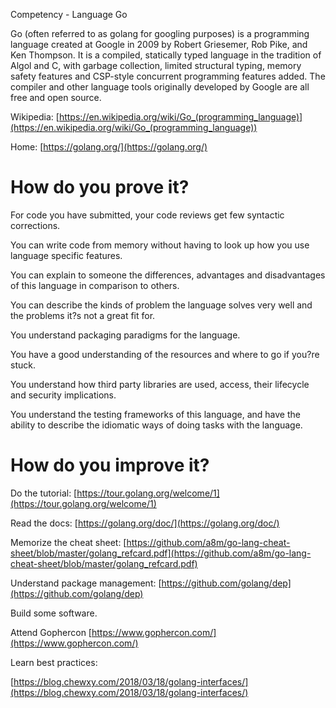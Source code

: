 Competency - Language Go

Go (often referred to as golang for googling purposes) is a programming language created at Google in 2009 by Robert Griesemer, Rob Pike, and Ken Thompson. It is a compiled, statically typed language in the tradition of Algol and C, with garbage collection, limited structural typing, memory safety features and CSP-style concurrent programming features added. The compiler and other language tools originally developed by Google are all free and open source.

Wikipedia: [https://en.wikipedia.org/wiki/Go_(programming_language)](https://en.wikipedia.org/wiki/Go_(programming_language))

Home: [https://golang.org/](https://golang.org/)

# How do you prove it?

For code you have submitted, your code reviews get few syntactic corrections.

You can write code from memory without having to look up how you use language specific features.

You can explain to someone the differences, advantages and disadvantages of this language in comparison to others.

You can describe the kinds of problem the language solves very well and the problems it?s not a great fit for.

You understand packaging paradigms for the language.

You have a good understanding of the resources and where to go if you?re stuck.

You understand how third party libraries are used, access, their lifecycle and security implications.

You understand the testing frameworks of this language, and have the ability to describe the idiomatic ways of doing tasks with the language.

# How do you improve it?

Do the tutorial: [https://tour.golang.org/welcome/1](https://tour.golang.org/welcome/1)

Read the docs: [https://golang.org/doc/](https://golang.org/doc/) 

Memorize the cheat sheet: [https://github.com/a8m/go-lang-cheat-sheet/blob/master/golang_refcard.pdf](https://github.com/a8m/go-lang-cheat-sheet/blob/master/golang_refcard.pdf)

Understand package management: [https://github.com/golang/dep](https://github.com/golang/dep) 

Build some software.

Attend Gophercon [https://www.gophercon.com/](https://www.gophercon.com/)

Learn best practices: 

[https://blog.chewxy.com/2018/03/18/golang-interfaces/](https://blog.chewxy.com/2018/03/18/golang-interfaces/)

